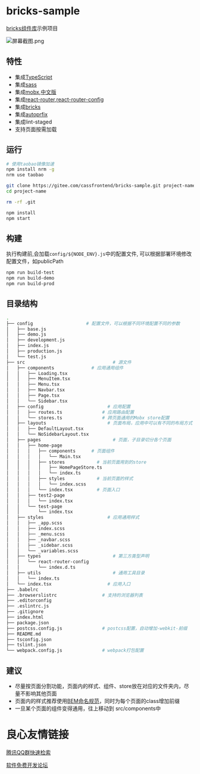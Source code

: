 # bricks-sample

[bricks组件库](https://gitee.com/cassfrontend/bricks)示例项目

![](https://images.gitee.com/uploads/images/2018/0809/134349_6afa86cd_386700.png "屏幕截图.png")

## 特性

- 集成[TypeScript](http://www.typescriptlang.org/)
- 集成[sass](http://sass-lang.com/)
- 集成[mobx](https://mobxjs.github.io/),[中文版](https://cn.mobx.js.org/)
- 集成[react-router](https://github.com/ReactTraining/react-router/tree/master/packages/react-router-dom),[react-router-config](https://github.com/ReactTraining/react-router/tree/master/packages/react-router-config)
- 集成[bricks](https://gitee.com/cassfrontend/bricks)
- 集成[autoprfix](https://github.com/postcss/autoprefixer)
- 集成lint-staged
- 支持页面按需加载

## 运行

```bash
# 使用taobao镜像加速
npm install nrm -g
nrm use taobao

git clone https://gitee.com/cassfrontend/bricks-sample.git project-name
cd project-name

rm -rf .git

npm install
npm start
```

## 构建

执行构建前,会加载`config/${NODE_ENV}.js`中的配置文件,
可以根据部署环境修改配置文件，如publicPath

```bash
npm run build-test
npm run build-demo
npm run build-prod
```

## 目录结构

```bash
.
├── config                    # 配置文件，可以根据不同环境配置不同的参数
│   ├── base.js
│   ├── demo.js
│   ├── development.js
│   ├── index.js
│   ├── production.js
│   └── test.js
├── src						            # 源文件
│   ├── components	        	# 应用通用组件
│   │   ├── Loading.tsx
│   │   ├── MenuItem.tsx
│   │   ├── Menu.tsx
│   │   ├── Navbar.tsx
│   │   ├── Page.tsx
│   │   └── Sidebar.tsx
│   ├── config					      # 应用配置
│   │   ├── routes.ts   			# 应用路由配置
│   │   └── stores.ts   			# 跨页面通用的Mobx store配置
│   ├── layouts			    		  # 页面布局，应用中可以有不同的布局方式
│   │   ├── DefaultLayout.tsx
│   │   └── NoSidebarLayout.tsx
│   ├── pages					        # 页面，子目录切分各个页面
│   │   ├── home-page			
│   │   │   ├── components		# 页面组件
│   │   │   │   └── Main.tsx
│   │   │   ├── stores			  # 当前页面用到的store
│   │   │   │   ├── HomePageStore.ts
│   │   │   │   └── index.ts
│   │   │   ├── styles			  # 当前页面的样式
│   │   │   │   └── index.scss
│   │   │   └── index.tsx		  # 页面入口
│   │   ├── test2-page
│   │   │   └── index.tsx
│   │   └── test-page
│   │       └── index.tsx
│   ├── styles					      # 应用通用样式
│   │   ├── _app.scss
│   │   ├── index.scss
│   │   ├── _menu.scss
│   │   ├── _navbar.scss
│   │   ├── _sidebar.scss
│   │   └── _variables.scss
│   ├── types					        # 第三方类型声明
│   │   └── react-router-config
│   │       └── index.d.ts
│   ├── utils					        # 通用工具目录
│   │   └── index.ts
│   └── index.tsx				      # 应用入口
├── .babelrc
├── .browserslistrc				    # 支持的浏览器列表
├── .editorconfig
├── .eslintrc.js
├── .gitignore
├── index.html
├── package.json
├── postcss.config.js			    # postcss配置，自动增加-webkit-前缀
├── README.md
├── tsconfig.json
├── tslint.json
└── webpack.config.js			    # webpack打包配置
```

## 建议

- 尽量按页面分割功能，页面内的样式、组件、store放在对应的文件夹内，尽量不影响其他页面
- 页面内的样式推荐使用[BEM命名规范](http://getbem.com/)，同时为每个页面的class增加前缀
- 一旦某个页面的组件变得通用，往上移动到 src/components中

 # 良心友情链接

[腾讯QQ群快速检索](http://u.720life.cn/s/8cf73f7c)

[软件免费开发论坛](http://u.720life.cn/s/bbb01dc0)